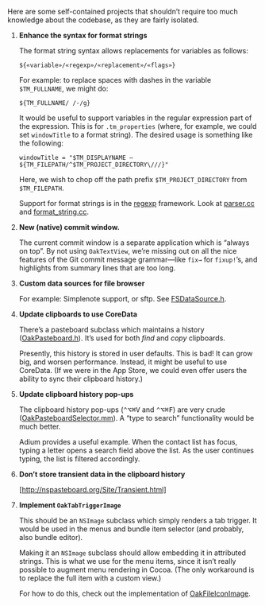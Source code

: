 Here are some self-contained projects that shouldn’t require too much knowledge about the codebase, as they are fairly isolated.

1.	**Enhance the syntax for format strings**
	
	The format string syntax allows replacements for variables as follows:

		${«variable»/«regexp»/«replacement»/«flags»}

	For example: to replace spaces with dashes in the variable `$TM_FULLNAME`, we might do:

		${TM_FULLNAME/ /-/g}

	It would be useful to support variables in the regular expression part of the expression. This is for `.tm_properties` (where, for example, we could set `windowTitle` to a format string). The desired usage is something like the following:

		windowTitle = "$TM_DISPLAYNAME — ${TM_FILEPATH/^$TM_PROJECT_DIRECTORY\///}"

	Here, we wish to chop off the path prefix `$TM_PROJECT_DIRECTORY` from `$TM_FILEPATH`.

	Support for format strings is in the [regexp][] framework. Look at [parser.cc][] and [format_string.cc][].

2.	**New (native) commit window.**

	The current commit window is a separate application which is “always on top”. By not using `OakTextView`, we’re missing out on all the nice features of the Git commit message grammar—like `fix→` for `fixup!`’s, and highlights from summary lines that are too long.

6.	**Custom data sources for file browser**
		
	For example: Simplenote support, or sftp. See [FSDataSource.h][].

7.	**Update clipboards to use CoreData**  
	
	There’s a pasteboard subclass which maintains a history ([OakPasteboard.h][]). It’s used for both *find* and *copy* clipboards. 
	
	Presently, this history is stored in user defaults. This is bad! It can grow big, and worsen performance. Instead, it might be useful to use CoreData. (If we were in the App Store, we could even offer users the ability to sync their clipboard history.)

8.  **Update clipboard history pop-ups**
	
	The clipboard history pop-ups (<kbd>⌃⌥⌘V</kbd> and <kbd>⌃⌥⌘F</kbd>) are very crude ([OakPasteboardSelector.mm][]). A “type to search” functionality would be much better.
	
	Adium provides a useful example. When the contact list has focus, typing a letter opens a search field above the list. As the user continues typing, the list is filtered accordingly.

9.  **Don’t store transient data in the clipboard history**
	
	[http://nspasteboard.org/Site/Transient.html]

12. **Implement `OakTabTriggerImage`**
	
	This should be an `NSImage` subclass which simply renders a tab trigger. It would be used in the menus and bundle item selector (and probably, also bundle editor). 
	
	Making it an `NSImage` subclass should allow embedding it in attributed strings. This is what we use for the menu items, since it isn’t really possible to augment menu rendering in Cocoa. (The only workaround is to replace the full item with a custom view.) 
	
	For how to do this, check out the implementation of [OakFileIconImage][].

[regexp]:           https://github.com/textmate/textmate/tree/master/Frameworks/regexp
[parser.cc]:        https://github.com/textmate/textmate/blob/master/Frameworks/regexp/src/parser.cc
[format_string.cc]: https://github.com/textmate/textmate/blob/master/Frameworks/regexp/src/format_string.cc
[FSDataSource.h]:   https://github.com/textmate/textmate/blob/master/Frameworks/OakFileBrowser/src/io/FSDataSource.h
[OakPasteboard.h]:  https://github.com/textmate/textmate/blob/master/Frameworks/OakAppKit/src/OakPasteboard.h
[OakPasteboardSelector.mm]: https://github.com/textmate/textmate/blob/master/Frameworks/OakAppKit/src/OakPasteboardSelector.mm
[OakFileIconImage]: https://github.com/textmate/textmate/blob/master/Frameworks/OakAppKit/src/OakFileIconImage.mm
